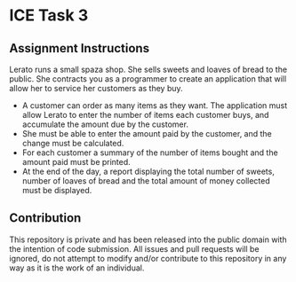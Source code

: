 # ICE Task 3

## Assignment Instructions

Lerato runs a small spaza shop. She sells sweets and loaves of bread to the public. She contracts you as a programmer to create an application that will allow her to service her customers as they buy. 

- A customer can order as many items as they want. The application must allow Lerato to enter the number of items each customer buys, and accumulate the amount due by the customer. 
- She must be able to enter the amount paid by the customer, and the change must be calculated. 
- For each customer a summary of the number of items bought and the amount paid must be printed. 
- At the end of the day, a report displaying the total number of sweets, number of loaves of bread and the total amount of money collected must be displayed.

## Contribution

This repository is private and has been released into the public domain with the intention of code submission. All issues and pull requests will be ignored, do not attempt to modify and/or contribute to this repository in any way as it is the work of an individual.